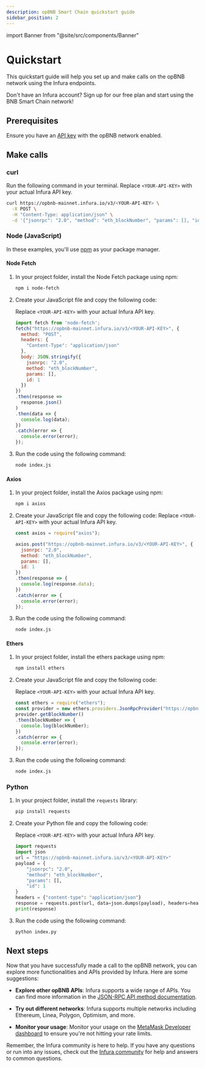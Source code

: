 ```yaml
---
description: opBNB Smart Chain quickstart guide
sidebar_position: 2
---
```


import Banner from "@site/src/components/Banner"

# Quickstart

This quickstart guide will help you set up and make calls on the opBNB network using the Infura endpoints.

<Banner>
Don't have an Infura account? Sign up for our free plan and start using the BNB Smart Chain network!
</Banner>

## Prerequisites

Ensure you have an [API key](../../../../developer-tools/dashboard/get-started/create-api/) with the opBNB network enabled.

## Make calls

### curl

Run the following command in your terminal. Replace `<YOUR-API-KEY>` with your actual Infura API key.

```bash
curl https://opbnb-mainnet.infura.io/v3/<YOUR-API-KEY> \
  -X POST \
  -H "Content-Type: application/json" \
  -d '{"jsonrpc": "2.0", "method": "eth_blockNumber", "params": [], "id": 1}'
```

### Node (JavaScript)

In these examples, you'll use [npm](https://docs.npmjs.com/downloading-and-installing-node-js-and-npm) as your package manager.

#### Node Fetch

1. In your project folder, install the Node Fetch package using npm:

    ```bash
    npm i node-fetch
    ``````

1. Create your JavaScript file and copy the following code:

   Replace `<YOUR-API-KEY>` with your actual Infura API key.

    ```javascript title="index.js"
    import fetch from 'node-fetch';
    fetch("https://opbnb-mainnet.infura.io/v3/<YOUR-API-KEY>", {
      method: "POST",
      headers: {
        "Content-Type": "application/json"
      },
      body: JSON.stringify({
        jsonrpc: "2.0",
        method: "eth_blockNumber",
        params: [],
        id: 1
      })
    })
    .then(response =>
      response.json()
    )
    .then(data => {
      console.log(data);
    })
    .catch(error => {
      console.error(error);
    });
    ```

1. Run the code using the following command:

    ```bash
    node index.js
    ```

#### Axios

1. In your project folder, install the Axios package using npm:

    ```bash
    npm i axios
    ```

1. Create your JavaScript file and copy the following code:
   Replace `<YOUR-API-KEY>` with your actual Infura API key.

    ```javascript title="index.js"
    const axios = require("axios");
    
    axios.post("https://opbnb-mainnet.infura.io/v3/<YOUR-API-KEY>", {
      jsonrpc: "2.0",
      method: "eth_blockNumber",
      params: [],
      id: 1
    })
    .then(response => {
      console.log(response.data);
    })
    .catch(error => {
      console.error(error);
    });
    ```
   
1. Run the code using the following command:

    ```bash
    node index.js
    ```
   
#### Ethers

1. In your project folder, install the ethers package using npm:

    ```bash
    npm install ethers
    ```
   
1. Create your JavaScript file and copy the following code:

   Replace `<YOUR-API-KEY>` with your actual Infura API key.

    ```javascript title="index.js"
    const ethers = require("ethers");
    const provider = new ethers.providers.JsonRpcProvider("https://opbnb-mainnet.infura.io/v3/<YOUR-API-KEY>");
    provider.getBlockNumber()
    .then(blockNumber => {
      console.log(blockNumber);
    })
    .catch(error => {
      console.error(error);
    });
    ```
   
1. Run the code using the following command:

    ```bash
    node index.js
    ```

### Python

1. In your project folder, install the `requests` library:

    ```bash
    pip install requests
    ```

1. Create your Python file and copy the following code:

   Replace `<YOUR-API-KEY>` with your actual Infura API key.

    ```python title="index.py"
    import requests
    import json
    url = "https://opbnb-mainnet.infura.io/v3/<YOUR-API-KEY>"
    payload = {
        "jsonrpc": "2.0",
        "method": "eth_blockNumber",
        "params": [],
        "id": 1
    }
    headers = {"content-type": "application/json"}
    response = requests.post(url, data=json.dumps(payload), headers=headers).json()
    print(response)
    ```
   
1. Run the code using the following command:

    ```bash
    python index.py
    ```
   
## Next steps

Now that you have successfully made a call to the opBNB network, you can explore more functionalities and APIs provided by Infura. Here are some suggestions:

- **Explore other opBNB APIs**: Infura supports a wide range of APIs. You can find more information in the
  [JSON-RPC API method documentation](json-rpc-methods/index.md).

- **Try out different networks**: Infura supports multiple networks including Ethereum, Linea, Polygon, Optimism, and more.

- **Monitor your usage**: Monitor your usage on the [MetaMask Developer dashboard](../../../../developer-tools/dashboard/how-to/dashboard-stats/) to ensure you're not hitting your rate limits.
  
Remember, the Infura community is here to help. If you have any questions or run into any issues, check out the
[Infura community](https://community.infura.io/) for help and answers to common questions.
